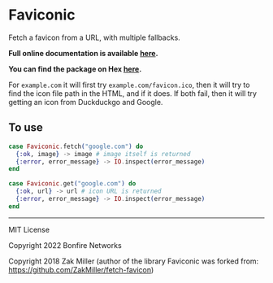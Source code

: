 # Faviconic

Fetch a favicon from a URL, with multiple fallbacks.

**Full online documentation is available [here](https://hexdocs.pm/faviconic/Faviconic.html).**

**You can find the package on Hex [here](https://hex.pm/packages/faviconic).**

For `example.com` it will first try `example.com/favicon.ico`, then it will try to find the icon file path in the HTML, and if it does. If both fail, then it will try getting an icon from Duckduckgo and Google.


## To use

``` elixir
case Faviconic.fetch("google.com") do
  {:ok, image} -> image # image itself is returned
  {:error, error_message} -> IO.inspect(error_message)
end
```

``` elixir
case Faviconic.get("google.com") do
  {:ok, url} -> url # icon URL is returned
  {:error, error_message} -> IO.inspect(error_message)
end
```

---

MIT License

Copyright 2022 Bonfire Networks

Copyright 2018 Zak Miller (author of the library Faviconic was forked from: https://github.com/ZakMiller/fetch-favicon)
